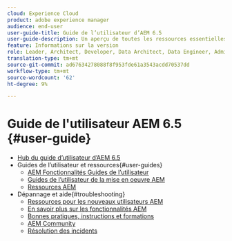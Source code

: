 ```yaml
---
cloud: Experience Cloud
product: adobe experience manager
audience: end-user
user-guide-title: Guide de l’utilisateur d’AEM 6.5
user-guide-description: Un aperçu de toutes les ressources essentielles pour comprendre, installer, gérer et utiliser l'AEM 6.5
feature: Informations sur la version
role: Leader, Architect, Developer, Data Architect, Data Engineer, Administrator, Business Practitioner
translation-type: tm+mt
source-git-commit: ad67634278088f8f953fde61a3543acdd70537dd
workflow-type: tm+mt
source-wordcount: '62'
ht-degree: 9%

---
```



# Guide de l&#39;utilisateur AEM 6.5 {#user-guide}

+ [Hub du guide d’utilisateur d’AEM 6.5](home.md)
+ Guides de l’utilisateur et ressources{#user-guides}
   + [AEM Fonctionnalités Guides de l’utilisateur](capabilities.md)
   + [Guides de l’utilisateur de la mise en oeuvre AEM](implementation.md)
   + [Ressources AEM](resources.md)
+ Dépannage et aide{#troubleshooting}
   + [Ressources pour les nouveaux utilisateurs AEM](new.md)
   + [En savoir plus sur les fonctionnalités AEM](learn.md)
   + [Bonnes pratiques, instructions et formations](best-practice.md)
   + [AEM Community](community.md)
   + [Résolution des incidents](troubleshooting.md)
